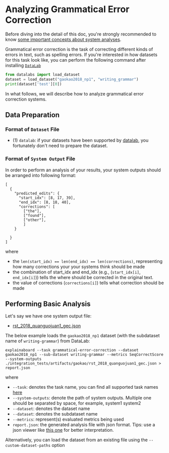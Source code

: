 # Analyzing Grammatical Error Correction

Before diving into the detail of this doc, you're strongly recommended to know [some
important concepts about system analyses](concepts_about_system_analysis.md).

Grammatical error correction is the task of correcting different kinds of errors in text, such as spelling errors. If you're interested in how datasets for this task look like, you can
perform the following command after installing [`DataLab`](https://github.com/ExpressAI/DataLab#installation)

```python
from datalabs import load_dataset
dataset = load_dataset("gaokao2018_np1", "writing_grammar")
print(dataset['test'][0])
```

In what follows, we will describe how to analyze grammatical error correction systems.

## Data Preparation

### Format of `Dataset` File

* (1) `datalab`: if your datasets have been supported by [datalab](https://github.com/ExpressAI/DataLab/tree/main/datasets),
    you fortunately don't need to prepare the dataset.

### Format of `System Output` File

In order to perform an analysis of your results, your system outputs should be arranged into following
format:

```
[
  {
    "predicted_edits": {
      "start_idx": [8, 17, 39],
      "end_idx": [8, 18, 40],
      "corrections": [
        ["the"],
        ["found"],
        ["other"],
        ]
    }

  }
]
```

where

* the `len(start_idx) == len(end_idx) == len(corrections)`, representing how many corrections your
your systems think should be made
* the combination of start_idx and end_idx (e.g., (`start_idx[i]`, `end_idx[i]`)) tells the where should be corrected in the original text.
* the value of corrections (`corrections[i]`) tells what correction should be made

## Performing Basic Analysis

Let's say we have one system output file:

* [rst_2018_quanguojuan1_gec.json](https://github.com/neulab/ExplainaBoard/TBC)

The below example loads the `gaokao2018_np1` dataset (with the subdataset name of `writing-grammar`) from DataLab:

```shell
explainaboard --task grammatical-error-correction --dataset gaokao2018_np1 --sub-dataset writing-grammar --metrics SeqCorrectScore --system-outputs ./integration_tests/artifacts/gaokao/rst_2018_quanguojuan1_gec.json > report.json
```

where

* `--task`: denotes the task name, you can find all supported task names [here](https://github.com/neulab/ExplainaBoard/blob/main/docs/cli_interface.md)
* `--system-outputs`: denote the path of system outputs. Multiple one should be
  separated by space, for example, system1 system2
* `--dataset`: denotes the dataset name
* `--dataset`: denotes the subdataset name
* `--metrics`: represent(s) evaluated metrics being used
* `report.json`: the generated analysis file with json format. Tips: use a json viewer
  like [this one](http://jsonviewer.stack.hu/) for better interpretation.

Alternatively, you can load the dataset from an existing file using the
`--custom-dataset-paths` option
